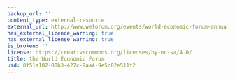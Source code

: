 ```yaml
---
backup_url: ''
content_type: external-resource
external_url: http://www.weforum.org/events/world-economic-forum-annual-meeting-2016/
has_external_licence_warning: true
has_external_license_warning: true
is_broken: ''
license: https://creativecommons.org/licenses/by-nc-sa/4.0/
title: the World Economic Forum
uid: 8f51a182-88b3-427c-9aa4-9e5c82e511f2
---
```

